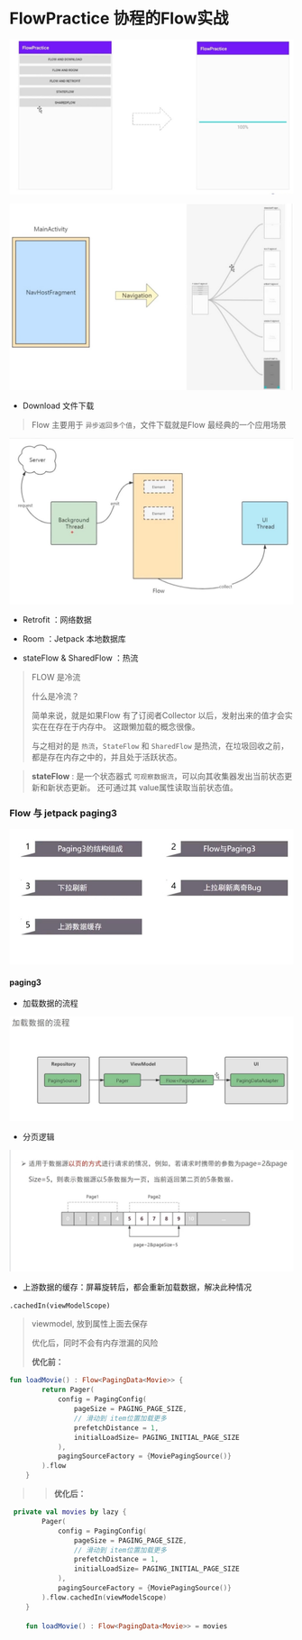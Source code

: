 # FlowPractice 协程的Flow实战



![img.png](pic/flow_samples.png)

![img.png](pic/flow_page_struction.png)

- Download 文件下载
> Flow 主要用于 `异步返回多个值`，文件下载就是Flow 最经典的一个应用场景
>

![img.png](pic/flow_download.jpeg)



- Retrofit ：网络数据

- Room ：Jetpack 本地数据库

- stateFlow & SharedFlow ：热流
> FLOW 是冷流
> 
> 什么是冷流？
> 
> 简单来说，就是如果Flow 有了订阅者Collector 以后，发射出来的值才会实实在在存在于内存中。
> 这跟懒加载的概念很像。
> 
> 与之相对的是 `热流`，`StateFlow` 和 `SharedFlow` 是热流，在垃圾回收之前，都是存在内存之中的，并且处于活跃状态。
> 

> **stateFlow** : 是一个状态器式 `可观察数据流`，可以向其收集器发出当前状态更新和新状态更新。
> 还可通过其 value属性读取当前状态值。
> 

### Flow 与 jetpack paging3

![](pic/flow_paging3_mulu.png)



#### paging3
  
- 加载数据的流程
> 
![](pic/flow_paging3_start_con.png)

- 分页逻辑
>
![](pic/flow_page_more.png)

- 上游数据的缓存：屏幕旋转后，都会重新加载数据，解决此种情况

`.cachedIn(viewModelScope)`

> viewmodel, 放到属性上面去保存
> 
> 优化后，同时不会有内存泄漏的风险
> 
> **优化前：**
> 
```kotlin
fun loadMovie() : Flow<PagingData<Movie>> {
        return Pager(
            config = PagingConfig(
                pageSize = PAGING_PAGE_SIZE,
                // 滑动到 item位置加载更多
                prefetchDistance = 1,
                initialLoadSize= PAGING_INITIAL_PAGE_SIZE
            ),
            pagingSourceFactory = {MoviePagingSource()}
        ).flow
    }

```


> > **优化后：**
```kotlin
 private val movies by lazy {
        Pager(
            config = PagingConfig(
                pageSize = PAGING_PAGE_SIZE,
                // 滑动到 item位置加载更多
                prefetchDistance = 1,
                initialLoadSize= PAGING_INITIAL_PAGE_SIZE
            ),
            pagingSourceFactory = {MoviePagingSource()}
        ).flow.cachedIn(viewModelScope)
    }
    
    fun loadMovie() : Flow<PagingData<Movie>> = movies

```








```





